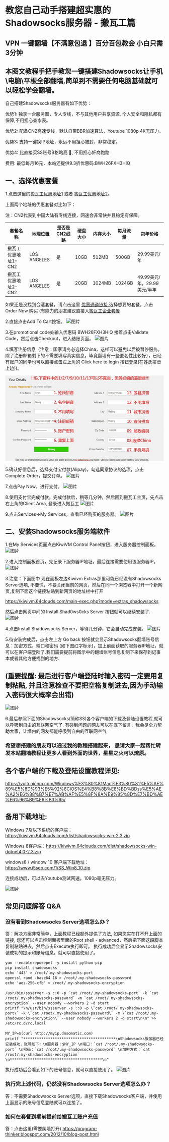 # 教您自己动手搭建超实惠的Shadowsocks服务器 - 搬瓦工篇

## VPN 一键翻墙【不满意包退 】百分百包教会 小白只需3分钟

## 本图文教程手把手教您一键搭建Shadowsocks让手机\电脑\平板全部翻墙,简单到不需要任何电脑基础就可以轻松学会翻墙。

自己搭建Shadowsocks服务器有如下优势：

优势1: 独享一台服务器，专人专线，不与其他用户共享资源, 个人安全和隐私都有保障,不用担心查水表。

优势2: 配备CN2高速专线，默认自带BBR加速算法，Youtube 1080p 4K无压力。

优势3: 支持一键换IP地址，永远不用担心被封，非常稳定。

优势4: 比直接买SS账号B格略高 🙂, 不用担心奸商跑路

费用: 最低每月16元，本站还提供9.3折优惠码:BWH26FXH3HIQ

## 一、选择优惠套餐

1.点击这里的[搬瓦工优惠地址1](https://bwh8.net/aff.php?aff=19925&pid=56) 或者 [搬瓦工优惠地址2](https://bwh8.net/aff.php?aff=19925&pid=57)。

上面两个地址的优惠套餐对比如下：

注：CN2代表到中国大陆有专线连接，网速会非常快并且稳定有保障。

|套餐名称|地理位置|是否是CN2线路|硬盘大小|内存大小|每月流量|包年价格|
-------| -------|------|------|------|------|------|
搬瓦工优惠地址1–CN2|LOS ANGELES|是|10GB|512MB|500GB|29.99美元/年|
搬瓦工优惠地址2–CN2|LOS ANGELES|是|20GB|1024MB|1024GB|49.99美元/年，29.99美元/半年|


如果还是没找到合适套餐，请点击这里 [优惠通道链接](https://bwh8.net/aff.php?aff=19925&gid=1),选择想要的套餐，点击Order Now 购买
(有能力的朋友建议直接入[搬瓦工企业套餐](https://bwh8.net/aff.php?aff=19925&pid=72) 

2.直接点击Add To Cart按钮。
![图片](/bandwagon/WechatIMG25.jpeg)

3.在promotional code处输入优惠码 BWH26FXH3HIQ   接着点击Validate Code，然后点击Checkout，进入结账页面。
![图片](/bandwagon/WechatIMG26.jpeg)

4.填写注册信息（注意：国家请务必选择China，这样可以避免以后被暂停服务。除了注册邮箱剩下的不需要填写真实信息，毕竟翻墙有一些匿名性比较好），已经有账户的同学也可以直接点击左上角的 Click here to login 按钮登录(在姓氏拼音上边))。


![图片](/bandwagon/WechatIMG21a.jpg)

5.确认好信息后，选择支付宝付款(Alipay)，勾选同意协议的选项，点击Complete Order，提交订单。
![图片](/bandwagon/WechatIMG28.jpeg)

7.点击Pay Now，进行支付。
![图片](/bandwagon/WechatIMG29.jpeg)

8.使用支付宝完成付款。完成付款后，稍等几分钟，然后回到搬瓦工主页，先点击右上角的Client Area,
登录进入搬瓦工
![图片](/bandwagon/WechatIMG20.jpeg)

9.点击Services->My Services，查看已经购买的服务器。 
![图片](/bandwagon/WechatIMG30.jpeg)


## 二、安装Shadowsocks服务端软件

1.在My Services页面点击KiwiVM Control Panel按钮，进入服务器控制面板。
![图片](/bandwagon/WechatIMG32.jpeg)

2.进入控制面板首页，先记录下服务器IP地址，最后连接需要使用该服务器IP。
![图片](/bandwagon/WechatIMG33.jpeg)

3.注意：下面图中 现在面板左边Kiwivm Extras那里可能已经没有Shadowsocks Server选项, 不要慌，不要关闭当前的网页，然后在同一个浏览器中打开一个新网页,复制下面这个链接粘贴到新网页的地址栏中打开

https://kiwivm.64clouds.com/main-exec.php?mode=extras_shadowsocks

然后点击网页中间的 Install Shad0ws0cks Server 按钮就可以继续安装了.
![图片](/bandwagon/WechatIMG35.jpeg)

4.点击Install Shadowsocks Server，等待几分钟，它会自动完成安装。
![图片](/bandwagon/WechatIMG35.jpeg)

5.待安装完成后，点击左上方 Go back 按钮就会显示Shadowsocks翻墙账号信息：加密方式、端口和密码 (如下图红字标示)，加上前面获取的服务器IP地址，就可以在客户端登陆了.我们需要提前将图示中的翻墙账号信息复制下来保存到记事本或者其他方便找到的地方.
## (重要提醒: 最后进行客户端登陆时输入密码一定要用复制粘贴, 并且注意检查不要把空格复制进去,因为手动输入密码很大概率会出错)

![图片](/bandwagon/WechatIMG36.jpeg)

6.最后参照下面的Shadowsocks(简称SS)各个客户端的下载及登陆设置教程,就可以呼吸到自由的互联网空气了.
有碰到问题的网友可以在底下留言，我会尽全力帮助大家，让墙内的网友都能呼吸到自由的互联网空气

### 希望想搭建的朋友可以通过我的教程搭建起来， 恳请大家一起帮忙转发本站翻墙教程让更多人看到外面的世界，星星之火可以燎原。

## 各个客户端的下载及登陆设置教程详见:
https://vultr.aicnm.com/Windows%E3%80%81Mac%E3%80%81%E5%AE%89%E5%8D%93%E5%92%8CiOS%E4%B8%8B%E8%BD%BDss%E5%AE%A2%E6%88%B7%E7%AB%AF%E5%8F%8A%E9%85%8D%E7%BD%AE%E6%96%B9%E6%B3%95/   

## 备用下载地址:
Windows 7及以下系统的客户端：https://kiwivm.64clouds.com/dist/shadowsocks-win-2.3.zip

Windows 8客户端：https://kiwivm.64clouds.com/dist/shadowsocks-win-dotnet4.0-2.3.zip

windows8 / window 10  客户端下载地址：https://www.i5seo.com/1/SS_Win8_10.zip


连接成功后，可以去Youtube测试网速。1080p毫无压力。


![图片](/bandwagon/WechatIMG37.jpeg)


## 常见问题解答 Q&A
### 没有看到Shadowsocks Server选项怎么办？
答：解决方案非常简单，上面教程已经额外提供了方法, 如果您实在打不开上面的链接, 您还可以点击控制面板里面的Root shell - advanced，然后把下面这段脚本复制粘贴进去，然后点击Execute执行即可。
执行成功后会显示Shadowsocks安装成功的提示和账号信息，就可以直接使用了。
```
yum --enablerepo=epel -y install python-pip
pip install shadowsocks
echo '443' > /root/.my-shadowsocks-port
openssl rand -base64 16 > /root/.my-shadowsocks-password
echo 'aes-256-cfb' > /root/.my-shadowsocks-encryption

/usr/bin/ssserver -s ::0 -p `cat /root/.my-shadowsocks-port` -k `cat /root/.my-shadowsocks-password` -m `cat /root/.my-shadowsocks-encryption` --user nobody --workers 2 -d start
printf "\n/usr/bin/ssserver -s ::0 -p \`cat /root/.my-shadowsocks-port\` -k \`cat /root/.my-shadowsocks-password\` -m \`cat /root/.my-shadowsocks-encryption\` --user nobody --workers 2 -d start\n\n" >> /etc/rc.d/rc.local

MY_IP=$(curl http://myip.dnsomatic.com)
printf "*****************************************\nShadowsocks服务器已经安装成功，账号如下：\n服务器：$MY_IP \n端口：`cat /root/.my-shadowsocks-port` \n密码：`cat /root/.my-shadowsocks-password` \n加密方式：`cat /root/.my-shadowsocks-encryption` \n*****************************************\n"

```
执行成功后会看到如下的账号信息，就可以直接使用了。
![图片](/bandwagon/WechatIMG280.jpeg)

### 执行完上述代码，仍然没有Shadowsocks Server选项怎么办？
答：不需要Shadowsocks Server选项，直接下载Shadowsocks客户端，并使用上面显示的账号信息登陆就可以连接了。

### 如何在套餐到期前提前给搬瓦工账户充值
答：点击这里(需要爬墙打开) https://program-thinker.blogspot.com/2012/10/blog-post.html

